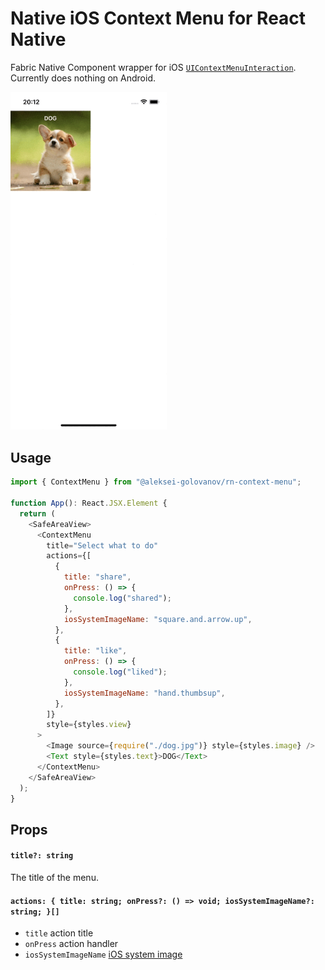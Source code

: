 # Native iOS Context Menu for React Native

Fabric Native Component wrapper for iOS [`UIContextMenuInteraction`](https://developer.apple.com/documentation/uikit/uicontextmenuinteraction). Currently does nothing on Android.

<img src="./assets/recording.gif" width="250">

## Usage

```javascript
import { ContextMenu } from "@aleksei-golovanov/rn-context-menu";

function App(): React.JSX.Element {
  return (
    <SafeAreaView>
      <ContextMenu
        title="Select what to do"
        actions={[
          {
            title: "share",
            onPress: () => {
              console.log("shared");
            },
            iosSystemImageName: "square.and.arrow.up",
          },
          {
            title: "like",
            onPress: () => {
              console.log("liked");
            },
            iosSystemImageName: "hand.thumbsup",
          },
        ]}
        style={styles.view}
      >
        <Image source={require("./dog.jpg")} style={styles.image} />
        <Text style={styles.text}>DOG</Text>
      </ContextMenu>
    </SafeAreaView>
  );
}
```

## Props

#### `title?: string`

The title of the menu.

#### `actions: { title: string; onPress?: () => void; iosSystemImageName?: string; }[]`

- `title` action title
- `onPress` action handler
- `iosSystemImageName` [iOS system image](https://developer.apple.com/sf-symbols/)
